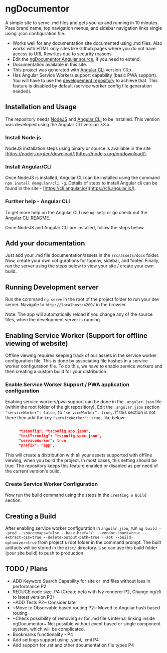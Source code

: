 # ngDocumentor


A simple site to serve .md files and gets you up and running in 10 minutes. 
Pass brand name, top navigation menus, and sidebar navigation links single using .json configuration file.

* Works well for any documentation site documented using .md files. Also works with HTML only sites like Github pages where you do not have access to URL Rewrites due to security reasons
* Edit the [ngDocumentor Angular source](https://github.com/ngDocumentor/ngDocumentor), if you need to extend.
* Documentation available in this site.
* This project was generated with [Angular CLI](https://github.com/angular/angular-cli) version 7.3.x.
* Has Angular Service Workers support capability (basic PWA support). You will have to use the [developement repository](https://github.com/ngDocumentor/ngDocumentor) to achieve that. This feature is disabled by default (service worker config file generation needed).


## Installation and Usage


The repository needs [NodeJS](https://nodejs.org/) and [Angular CLI](https://cli.angular.io/) to be installed. This version was developed using the Angular CLI version 7.3.x.

### Install Node.js

NodeJS installation steps using binary or source is available in the site [https://nodejs.org/en/download/](https://nodejs.org/en/download/). 

### Install Angular/CLI

Once NodeJS is installed, Angular CLI can be installed using the command `npm install @angular/cli -g`. Details of steps to install Angular cli can be found in the site - [https://cli.angular.io/](https://cli.angular.io/).

### Further help - Angular CLI

To get more help on the Angular CLI use `ng help` or go check out the [Angular CLI README](https://github.com/angular/angular-cli/blob/master/README.md).

Once NodeJS and Angular CLI are installed, follow the steps below.


## Add your documentation


Just add your .md file documentation/assets in the `src/assets/docs` folder. Now, create your own cofigurations for topnav, sidebar, and footer. Finally, run the server using the steps below to view your site / create your own build.


## Running Development server


Run the command `ng serve` in the root of the project folder to run your dev server. Navigate to `http://localhost:4200/` in the browser. 

Note: The app will automatically reload if you change any of the source files, when the development server is running.


## Enabling Service Worker (Support for offline viewing of website)


Offline viewing requires keeping track of our assets in the service worker configuration file. This is done by associating file hashes in a service worker configuration file. To do this, we have to enable service workers and then creating a custom build for your distribution. 

### Enable Service Worker Support / PWA application configuration

Enabing service workers/pwa support can be done in the `.angular.json` file (within the root folder of the git repositiory). Edit the `.angular.json` section `"serviceWorker": false,` to `"serviceWorker": true,`. If this section is not there then add the key `"serviceWorker": true,` like below:


```json

      "tsconfig": "tsconfig.app.json",
      "testTsconfig": "tsconfig.spec.json",
      "serviceWorker": true,
      "prefix": "app",

```

This will create a distribution with all your assets supported with offline viewing, when you build the project. In most cases, this setting should be true. The repository keeps this feature enabled or disabled as per need of the current version's build.

### Create Service Worker Configuration

Now run the build command using the steps in the `Creating a Build` section. 


## Creating a Build


After enabling service worker configuration in `angular.json`, run `ng build --prod --sourcemaps=false --base-href='/' --vendor-chunk=true --extract-css=true --delete-output-path=true --aot --build-optimizer=true` from project's root folder in the command prompt. The built artifacts will be stored in the `dist/` directory. Use can use this build folder (your site build) to push to production.


## TODO / Plans


* ADD Keyword Search Capability for site or .md files without loss in performance P2
* REDUCE code size. P4 (Create beta with Ivy renderer P2, Change ng/cli to latest version P3)
* ~ADD Tests P2~ Consider later
* ~Move to Observable based routing P2~ Moved to Angular hash based routing.
* ~Check possibility of removing `#/` for .md file's internal linking inside ngDocumentor~ Not possible without event based or single component system, which will be complicated.
* Bookmarks functionality - P4
* Add settings support using .yaml, .xml P4
* Add support for .rst and other documentation file types P4


